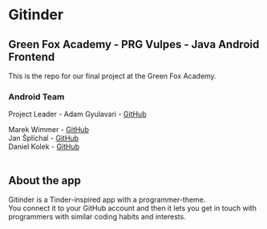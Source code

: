 # Gitinder
## Green Fox Academy - PRG Vulpes - Java Android Frontend
This is the repo for our final project at the Green Fox Academy.  
### Android Team
Project Leader - Adam Gyulavari - [GitHub](https://github.com/adamgyulavari)

Marek Wimmer - [GitHub](https://github.com/WimmermM)  
Jan Šplíchal - [GitHub](https://github.com/Splichus)  
Daniel Kolek - [GitHub](https://github.com/kolekd)
<br><br>
## About the app
Gitinder is a Tinder-inspired app with a programmer-theme.  
You connect it to your GitHub account and then it lets you get in touch with programmers with similar coding habits and interests.
